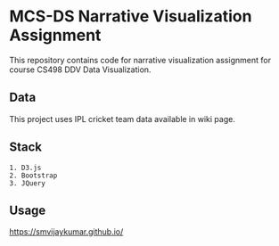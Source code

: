 # MCS-DS Narrative Visualization Assignment

 This repository contains code for narrative visualization assignment for course CS498 DDV Data Visualization.
 
## Data

This project uses IPL cricket team data available in wiki page.


## Stack

	1. D3.js
	2. Bootstrap
	3. JQuery

## Usage

https://smvijaykumar.github.io/